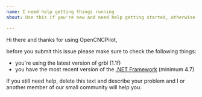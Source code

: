 ```yaml
---
name: I need help getting things running
about: Use this if you're new and need help getting started, otherwise open a regular issue below

---
```


Hi there and thanks for using OpenCNCPilot,

before you submit this issue please make sure to check the following things:
- you're using the latest version of grbl (1.1f)
- you have the most recent version of the [.NET Framework](https://www.microsoft.com/net/download/dotnet-framework-runtime) (minimum 4.7)

If you still need help, delete this text and describe your problem and I or another member of our small community will help you.
